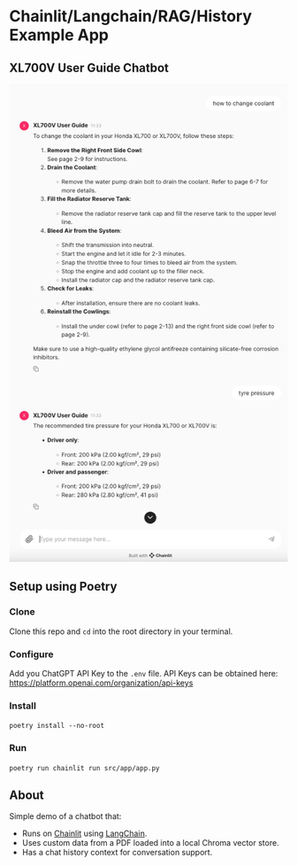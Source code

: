 # Chainlit/Langchain/RAG/History Example App

## XL700V User Guide Chatbot
![UI](ui_demo.png)

## Setup using Poetry

### Clone
Clone this repo and `cd` into the root directory in your terminal.

### Configure
Add you ChatGPT API Key to the `.env` file. API Keys can be obtained here: https://platform.openai.com/organization/api-keys

### Install
`poetry install --no-root`

### Run
`poetry run chainlit run src/app/app.py`

## About
Simple demo of a chatbot that:
 - Runs on [Chainlit](https://docs.chainlit.io/get-started/overview) using [LangChain](https://github.com/langchain-ai/langchain).
 - Uses custom data from a PDF loaded into a local Chroma vector store.
 - Has a chat history context for conversation support.
 